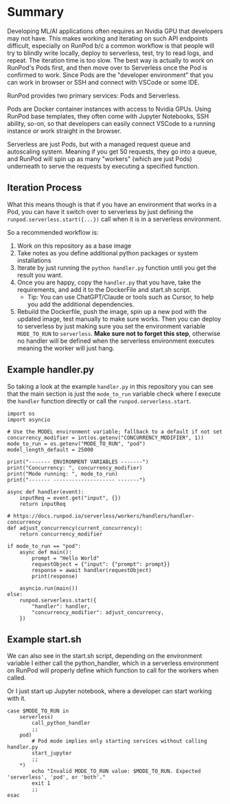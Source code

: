 # Summary

Developing ML/AI applications often requires an Nvidia GPU that developers may not have. This makes working and iterating on such API endpoints difficult, especially on RunPod b/c a common workflow is that people will try to blindly write locally, deploy to serverless, test, try to read logs, and repeat. The iteration time is too slow. The best way is actually to work on RunPod's Pods first, and then move over to Serverless once the Pod is confirmed to work. Since Pods are the "developer environment" that you can  work in browser or SSH and connect with VSCode or some IDE.

RunPod provides two primary services: Pods and Serverless.

Pods are Docker container instances with access to Nvidia GPUs. Using RunPod base templates, they often come with Jupyter Notebooks, SSH ability, so-on, so that developers can easily connect VSCode to a running instance or work straight in the browser.

Serverless are just Pods, but with a managed request queue and autoscaling system. Meaning if you get 50 requests, they go into a queue, and RunPod will spin up as many "workers" (which are just Pods) underneath to serve the requests by executing a specified function.

## Iteration Process

What this means though is that if you have an environment that works in a Pod, you can have it switch over to serverless by just defining the `runpod.serverless.start({...})` call when it is in a serverless environment.

So a recommended workflow is:
1. Work on this repository as a base image
2. Take notes as you define additional python packages or system installations
3. Iterate by just running the `python handler.py` function until you get the result you want.
4. Once you are happy, copy the `handler.py` that you have, take the requirements, and add it to the DockerFile and start.sh script.
    - Tip: You can use ChatGPT/Claude or tools such as Cursor,  to help you add the additional dependencies.
5. Rebuild the Dockerfile, push the image, spin up a new pod with the updated image, test manually to make sure works. Then you can deploy to serverless by just making sure you set the environment variable `MODE_TO_RUN` to `serverless`. **Make sure not to forget this step**, otherwise no handler will be defined when the serverless environment executes meaning the worker will just hang.


## Example handler.py

So taking a look at the example `handler.py` in this repository you can see that the main section is just the `mode_to_run` variable check where I execute the `handler` function directly or call the `runpod.serverless.start`. 

```
import os
import asyncio

# Use the MODEL environment variable; fallback to a default if not set
concurrency_modifier = int(os.getenv("CONCURRENCY_MODIFIER", 1))
mode_to_run = os.getenv("MODE_TO_RUN", "pod")
model_length_default = 25000

print("------- ENVIRONMENT VARIABLES -------")
print("Concurrency: ", concurrency_modifier)
print("Mode running: ", mode_to_run)
print("------- -------------------- -------")

async def handler(event):
    inputReq = event.get("input", {})
    return inputReq

# https://docs.runpod.io/serverless/workers/handlers/handler-concurrency
def adjust_concurrency(current_concurrency):
    return concurrency_modifier

if mode_to_run == "pod":
    async def main():
        prompt = "Hello World"
        requestObject = {"input": {"prompt": prompt}}
        response = await handler(requestObject)
        print(response)

    asyncio.run(main())
else: 
    runpod.serverless.start({
        "handler": handler,
        "concurrency_modifier": adjust_concurrency,
    })
```

## Example start.sh

We can also see in the start.sh script, depending on the environment variable I either call the python_handler, which in a serverless environment on RunPod will properly define which function to call for  the workers when called.

Or I just start up Jupyter notebook, where a developer can start working with it.

```
case $MODE_TO_RUN in
    serverless)
        call_python_handler
        ;;
    pod)
        # Pod mode implies only starting services without calling handler.py
        start_jupyter
        ;;
    *)
        echo "Invalid MODE_TO_RUN value: $MODE_TO_RUN. Expected 'serverless', 'pod', or 'both'."
        exit 1
        ;;
esac
```